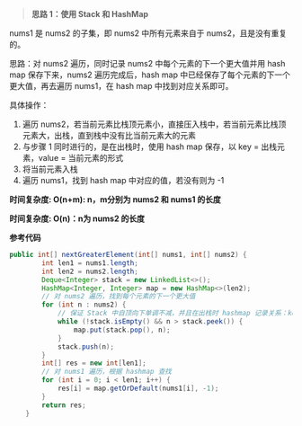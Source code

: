 > **思路 1：使用 Stack 和 HashMap**

nums1 是 nums2 的子集，即 nums2 中所有元素来自于 nums2，且是没有重复的。

思路：对 nums2 遍历，同时记录 nums2 中每个元素的下一个更大值并用 hash map 保存下来，nums2 遍历完成后，hash map 中已经保存了每个元素的下一个更大值，再去遍历 nums1，在 hash map 中找到对应关系即可。

具体操作：

1. 遍历 nums2，若当前元素比栈顶元素小，直接压入栈中，若当前元素比栈顶元素大，出栈，直到栈中没有比当前元素大的元素
2. 与步骤 1 同时进行的，是在出栈时，使用 hash map 保存，以 key = 出栈元素，value = 当前元素的形式
3. 将当前元素入栈
4. 遍历 nums1，找到 hash map 中对应的值，若没有则为 -1

**时间复杂度: O(n+m): n，m分别为 nums2 和 nums1 的长度**

**时间复杂度: O(n)：n为 nums2 的长度**

**参考代码**

```java
public int[] nextGreaterElement(int[] nums1, int[] nums2) {
        int len1 = nums1.length;
        int len2 = nums2.length;
        Deque<Integer> stack = new LinkedList<>();
        HashMap<Integer, Integer> map = new HashMap<>(len2);
        // 对 nums2 遍历，找到每个元素的下一个更大值
        for (int n : nums2) {
            // 保证 Stack 中自顶向下单调不减，并且在出栈时 hashmap 记录关系：key：弹出的 value:压入的
            while (!stack.isEmpty() && n > stack.peek()) {
                map.put(stack.pop(), n);
            }
            stack.push(n);
        }
        int[] res = new int[len1];
        // 对 nums1 遍历，根据 hashmap 查找
        for (int i = 0; i < len1; i++) {
            res[i] = map.getOrDefault(nums1[i], -1);
        }
        return res;
    }
```

